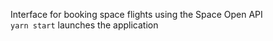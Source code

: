 Interface for booking space flights using the Space Open API</br>
```yarn start``` launches the application
